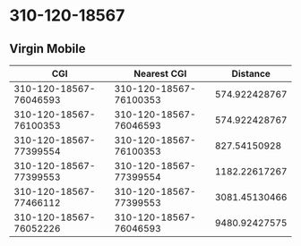 # 310-120-18567
## Virgin Mobile


| CGI | Nearest CGI | Distance |
|-----|-------------|----------|
| 310-120-18567-76046593 | 310-120-18567-76100353 | 574.922428767 |
| 310-120-18567-76100353 | 310-120-18567-76046593 | 574.922428767 |
| 310-120-18567-77399554 | 310-120-18567-76100353 | 827.54150928 |
| 310-120-18567-77399553 | 310-120-18567-77399554 | 1182.22617267 |
| 310-120-18567-77466112 | 310-120-18567-77399553 | 3081.45130466 |
| 310-120-18567-76052226 | 310-120-18567-76046593 | 9480.92427575 |
